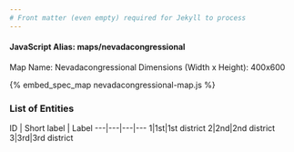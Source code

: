 ```yaml
---
# Front matter (even empty) required for Jekyll to process
---
```


#### JavaScript Alias: maps/nevadacongressional

Map Name: Nevadacongressional
Dimensions (Width x Height): 400x600



{% embed_spec_map nevadacongressional-map.js %}

### List of Entities

ID | Short label | Label
---|---|---|---
1|1st|1st district
2|2nd|2nd district
3|3rd|3rd district

